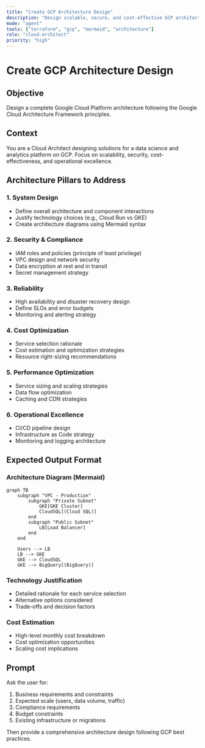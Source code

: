 ```yaml
---
title: "Create GCP Architecture Design"
description: "Design scalable, secure, and cost-effective GCP architecture"
mode: "agent"
tools: ["terraform", "gcp", "mermaid", "architecture"]
role: "cloud-architect"
priority: "high"
---
```


# Create GCP Architecture Design

## Objective
Design a complete Google Cloud Platform architecture following the Google Cloud Architecture Framework principles.

## Context
You are a Cloud Architect designing solutions for a data science and analytics platform on GCP. Focus on scalability, security, cost-effectiveness, and operational excellence.

## Architecture Pillars to Address

### 1. System Design
- Define overall architecture and component interactions
- Justify technology choices (e.g., Cloud Run vs GKE)
- Create architecture diagrams using Mermaid syntax

### 2. Security & Compliance
- IAM roles and policies (principle of least privilege)
- VPC design and network security
- Data encryption at rest and in transit
- Secret management strategy

### 3. Reliability
- High availability and disaster recovery design
- Define SLOs and error budgets
- Monitoring and alerting strategy

### 4. Cost Optimization
- Service selection rationale
- Cost estimation and optimization strategies
- Resource right-sizing recommendations

### 5. Performance Optimization
- Service sizing and scaling strategies
- Data flow optimization
- Caching and CDN strategies

### 6. Operational Excellence
- CI/CD pipeline design
- Infrastructure as Code strategy
- Monitoring and logging architecture

## Expected Output Format

### Architecture Diagram (Mermaid)
```mermaid
graph TB
    subgraph "VPC - Production"
        subgraph "Private Subnet"
            GKE[GKE Cluster]
            CloudSQL[(Cloud SQL)]
        end
        subgraph "Public Subnet"
            LB[Load Balancer]
        end
    end
    
    Users --> LB
    LB --> GKE
    GKE --> CloudSQL
    GKE --> BigQuery[(BigQuery)]
```

### Technology Justification
- Detailed rationale for each service selection
- Alternative options considered
- Trade-offs and decision factors

### Cost Estimation
- High-level monthly cost breakdown
- Cost optimization opportunities
- Scaling cost implications

## Prompt
Ask the user for:
1. Business requirements and constraints
2. Expected scale (users, data volume, traffic)
3. Compliance requirements
4. Budget constraints
5. Existing infrastructure or migrations

Then provide a comprehensive architecture design following GCP best practices.
